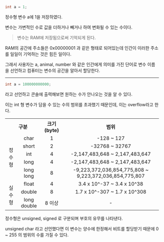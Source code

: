 ```.c
int a = 1;
```

정수형 변수 a에 1을 저장하였다.

변수는 가변적인 수로 값을 더하거나 빼거나 하여 변화될 수 있는 수이다.

>변수는 RAM에 저장됨으로써 기억되게 된다.

RAM의 공간에 주소들은 0x00000001 과 같은 형태로 되어있는데 인간이 이러한 주소를 일일이 기억하는 것은 힘든 일이다.

그래서 사용자는 a, animal, number 와 같은 인간에게 의미를 가진 단어로 변수 이름을 선언하고 컴퓨터는 변수의 공간을 알아서 할당한다.

<hr/>

```.c
int a = 100000000000;
```

라고 선언하고 콘솔에 출력해보면 원하는 수가 안나오는 것을 알 수 있다.

이는 int 형 변수가 담을 수 있는 수의 범위를 초과했기 때문인데, 이는 overflow라고 한다.

<table>
  <tr align="center">
    <th colspan="2">구분</th>
    <th>크기(byte)</th>
    <th>범위</th>
  </tr>
  <tr align="center">
    <td rowspan="5">정수형</td>
    <td>char</td>
    <td>1</td>
    <td>-128 ~ 127</td>
  </tr>
  <tr align="center">
    <td>short</td>
    <td>2</td>
    <td>-32768 ~ 32767</td>
  </tr>
  <tr align="center">
    <td>int</td>
    <td>4</td>
    <td>-2,147,483,648 ~ 2,147,483,647</td>
  </tr>
  <tr align="center">
    <td>long</td>
    <td>4</td>
    <td>-2,147,483,648 ~ 2,147,483,647</td>
  </tr>
  <tr align="center">
    <td>long long</td>
    <td>8</td>
    <td>-9,223,372,036,854,775,808 ~ 9,223,372,036,854,775,807</td>
  </tr>
  <tr align="center">
    <td rowspan="3">실수형</td>
    <td>float</td>
    <td>4</td>
    <td>3.4 x 10^-37 ~ 3.4 x 10^38</td>
  </tr>
  <tr align="center">
    <td>double</td>
    <td>8</td>
    <td>1.7 x 10^-307 ~ 1.7 x 10^308</td>
  </tr>
  <tr align="center">
    <td>long double</td>
    <td>8 이상</td>
    <td>-</td>
  </tr>
</table>

정수형은 unsigned, signed 로 구분되며 부호의 유무를 나타낸다.

unsigned char 라고 선언했다면 이 변수는 양수에 한정해서 비트를 할당받기 때문에 0 ~ 255 의 범위의 수를 가질 수 있다.
